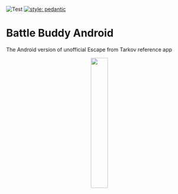 ![Test](https://github.com/battle-buddy/battlebuddy-android/workflows/Test/badge.svg)
[![style: pedantic](https://dart-lang.github.io/linter/lints/style-pedantic.svg)](https://pub.dev/packages/pedantic)

# Battle Buddy Android

The Android version of unofficial Escape from Tarkov reference app

<p align="center">
<a title="Get it on Google Play" target="_blank" href="https://play.google.com/store/apps/details?id=com.veritas.battlebuddy">
<img src="https://raw.githubusercontent.com/steverichey/google-play-badge-svg/master/img/en_get.svg" width="30%">
</a>
</p>
